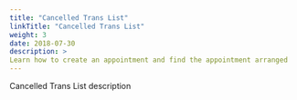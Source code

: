 ```yaml
---
title: "Cancelled Trans List"
linkTitle: "Cancelled Trans List"
weight: 3
date: 2018-07-30
description: >
Learn how to create an appointment and find the appointment arranged
---
```


Cancelled Trans List description

